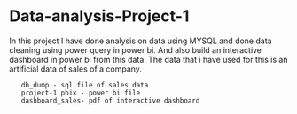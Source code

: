 # Data-analysis-Project-1
In this project I have done analysis on data using MYSQL and done data cleaning using power query in power bi. 
And also build an interactive dashboard in power bi from this data.
The data that i have used for this is an artificial data of sales of a company.

       db_dump - sql file of sales data
       project-1.pbix - power bi file
       dashboard_sales- pdf of interactive dashboard
                         
